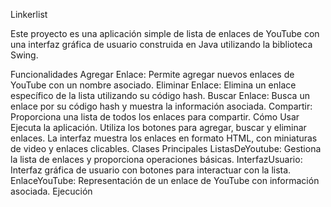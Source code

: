 Linkerlist

Este proyecto es una aplicación simple de lista de enlaces de YouTube con una interfaz gráfica de usuario construida en Java utilizando la biblioteca Swing.

Funcionalidades
Agregar Enlace: Permite agregar nuevos enlaces de YouTube con un nombre asociado.
Eliminar Enlace: Elimina un enlace específico de la lista utilizando su código hash.
Buscar Enlace: Busca un enlace por su código hash y muestra la información asociada.
Compartir: Proporciona una lista de todos los enlaces para compartir.
Cómo Usar
Ejecuta la aplicación.
Utiliza los botones para agregar, buscar y eliminar enlaces.
La interfaz muestra los enlaces en formato HTML, con miniaturas de video y enlaces clicables.
Clases Principales
ListasDeYoutube: Gestiona la lista de enlaces y proporciona operaciones básicas.
InterfazUsuario: Interfaz gráfica de usuario con botones para interactuar con la lista.
EnlaceYouTube: Representación de un enlace de YouTube con información asociada.
Ejecución
